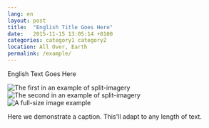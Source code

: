 ```yaml
---
lang: en
layout: post
title:  "English Title Goes Here"
date:   2015-11-15 13:05:14 +0100
categories: category1 category2
location: All Over, Earth
permalink: /example/
---
```


English Text Goes Here

<div class="post-image post-image--split">
    <img src="https://placehold.it/365x270/8e8387/ffffff" alt="The first in an example of split-imagery" />
    <img src="https://placehold.it/365x270/8e8387/ffffff" alt="The second in an example of split-imagery" />
</div>

<div class="post-image">
    <img src="https://placehold.it/750x563/8e8387/ffffff" alt="A full-size image example" />
    <p class="post-image-caption">Here we demonstrate a caption. This'll adapt to any length of text.</p>
</div>
